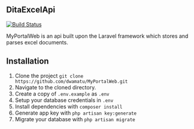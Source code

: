 ## DitaExcelApi
[![Build Status](https://travis-ci.org/dita-dev-team/MyPortalWeb.svg?branch=master)](https://travis-ci.org/dita-dev-team/MyPortalWeb)

MyPortalWeb is an api built upon the Laravel framework which stores and parses excel documents.

## Installation

1. Clone the project `git clone https://github.com/dwamatu/MyPortalWeb.git`
2. Navigate to the cloned directory.
3. Create a copy of `.env.example` as `.env`
4. Setup your database credentials in `.env`
5. Install dependencies with `composer install`
6. Generate app key with `php artisan key:generate`
7. Migrate your database with `php artisan migrate`
